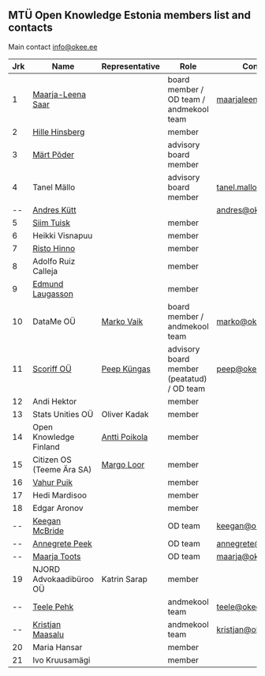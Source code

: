 ## MTÜ Open Knowledge Estonia members list and contacts

Main contact info@okee.ee

| Jrk | Name | Representative | Role | Contact | 
|--|--|--|--|--|
| 1 | [Maarja-Leena Saar](https://github.com/infokujur) |  | board member / OD team / andmekool team | maarjaleena@okee.ee |
| 2 | [Hille Hinsberg](https://github.com/Hillehinsberg) |  | member |  |
| 3 | [Märt Põder](https://github.com/boamaod) |  | advisory board member |  |
| 4 | Tanel Mällo |  | advisory board member |	tanel.mallo@okee.ee |
|--| [Andres Kütt](https://github.com/andreskytt) |  |  | andres@okee.ee | 
| 5 | [Siim Tuisk](https://github.com/luuletaja) |  | member |  |
| 6 | Heikki Visnapuu |  | member |  |
| 7 | [Risto Hinno](https://github.com/rristo) |  | member |  |
| 8 | Adolfo Ruiz Calleja |  | member |  |
| 9 | [Edmund Laugasson](https://github.com/edmundlaugasson) |  | member |  |
| 10 | DataMe OÜ | [Marko Vaik](https://github.com/vaikmarko) | board member / andmekool team | marko@okee.ee |
| 11 | [Scoriff OÜ](https://scoriff.com) | [Peep Küngas](https://github.com/peepkungas) | advisory board member (peatatud) / OD team |	peep@okee.ee |
| 12 | Andi Hektor |  | member |  |
| 13 | Stats Unities OÜ | Oliver Kadak | member |  |
| 14 | Open Knowledge Finland | [Antti Poikola](https://github.com/apoikola) | member |  |
| 15 | Citizen OS (Teeme Ära SA) | [Margo Loor](https://github.com/loorm) | member |  |
| 16 | [Vahur Puik](https://github.com/puik) |  | member |  |
| 17 | Hedi Mardisoo |  | member |  |
| 18 | Edgar Aronov |  | member |  |
|--| [Keegan McBride](https://github.com/keeganmcbride) |  | OD team | keegan@okee.ee |
|--| [Annegrete Peek](https://github.com/annegretepeek) |  | OD team | annegrete@okee.ee |
|--| [Maarja Toots](https://github.com/maarjatoots) |  | OD team |	maarja@okee.ee |
| 19 | NJORD Advokaadibüroo OÜ | Katrin Sarap | member |  |
|--| [Teele Pehk](https://github.com/teelepehk) |  | andmekool team | teele@okee.ee |
|--| [Kristjan Maasalu](https://github.com/pilbastex) |  | andmekool team | kristjan@okee.ee |
|20| Maria Hansar |  | member |  |
|21| Ivo Kruusamägi |  | member |  |
